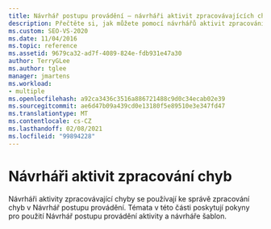 ```yaml
---
title: Návrhář postupu provádění – návrháři aktivit zpracovávajících chyby
description: Přečtěte si, jak můžete pomocí návrhářů aktivit zpracování chyb spravovat zpracování chyb v Návrhář postupu provádění.
ms.custom: SEO-VS-2020
ms.date: 11/04/2016
ms.topic: reference
ms.assetid: 9679ca32-ad7f-4089-824e-fdb931e47a30
author: TerryGLee
ms.author: tglee
manager: jmartens
ms.workload:
- multiple
ms.openlocfilehash: a92ca3436c3516a886721488c9d0c34ecab02e39
ms.sourcegitcommit: ae6d47b09a439cd0e13180f5e89510e3e347fd47
ms.translationtype: MT
ms.contentlocale: cs-CZ
ms.lasthandoff: 02/08/2021
ms.locfileid: "99894228"
---
```

# <a name="error-handling-activity-designers"></a>Návrháři aktivit zpracování chyb

Návrháři aktivity zpracovávající chyby se používají ke správě zpracování chyb v Návrhář postupu provádění. Témata v této části poskytují pokyny pro použití Návrhář postupu provádění aktivity a návrháře šablon.
